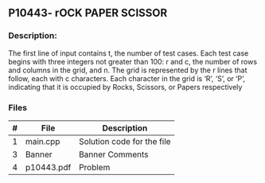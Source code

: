 ## P10443- rOCK PAPER SCISSOR

### Description: 
The first line of input contains t, the number of test cases.
Each test case begins with three integers not greater than
100: r and c, the number of rows and columns in the grid,
and n. The grid is represented by the r lines that follow, each
with c characters. Each character in the grid is ‘R’, ‘S’, or ‘P’,
indicating that it is occupied by Rocks, Scissors, or Papers respectively


### Files

|   #   | File            | Description                                        |
| :---: | --------------- | -------------------------------------------------- |
|   1   | main.cpp         |Solution code for the file     |
|   3   |Banner  |Banner Comments |
|   4   |p10443.pdf |Problem |



